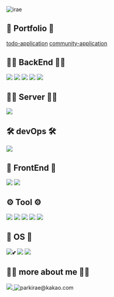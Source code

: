 ![irae](https://user-images.githubusercontent.com/76719977/201896145-b6816efd-9ff7-495f-a42c-9bc77e8b0abf.png)

## 📂 Portfolio 📂 
[todo-application](https://github.com/parkirae/study/blob/main/React_SpringBoot_AWS/README.md)
[community-application](https://github.com/parkirae/study/tree/main/SpringBoot_AWS)

## 🙋‍♂️ BackEnd 🙋‍♂️

<div>
<img src="https://img.shields.io/badge/Java-007396?style=flat-square&logo=Java&logoColor=white"/>
<img src="https://img.shields.io/badge/Spring Boot-6DB33F?style=flat-square&logo=Spring Boot&logoColor=white"/> 
<img src="https://img.shields.io/badge/SpringSecurity-White?style=flat&logo=SpringSecurity&logoColor=gray"/>
<img src="https://img.shields.io/badge/Hibernate-White?style=flat&logo=Hibernate&logoColor=gray"/>
<img src="https://img.shields.io/badge/myBatis-White?style=flat&logo=myBatis&logoColor=gray"/>
</div>

## 👨‍💻 Server 👨‍💻

<div>
<img src="https://img.shields.io/badge/MariaDB-white?style=flat&logo=MariaDB&logoColor=gray"/>
</div>

## 🛠️ devOps 🛠️

<div>
<img src="https://img.shields.io/badge/AmazonAWS-white?style=flat&logo=AmazonAWS&logoColor=gray"/>
</div>  

## 💄 FrontEnd 💄

<div>
<img src="https://img.shields.io/badge/JavaScript-F7DF1E?style=flat-square&logo=JavaScript&logoColor=white"/>
<img src="https://img.shields.io/badge/React-61DAFB?style=flat-square&logo=React&logoColor=white"/> 
</div>

## ⚙️ Tool ⚙️

<div>
<img src="https://img.shields.io/badge/IntelliJ IDEA-000000?style=flat-square&logo=IntelliJ IDEA&logoColor=white"/>
<img src="https://img.shields.io/badge/Visual Studio Code-007ACC?style=flat-square&logo=Visual Studio Code&logoColor=white"/>
<img src="https://img.shields.io/badge/Eclipse-2C2255?style=flat-square&logo=Eclipse&logoColor=white"/> 
<img src="https://img.shields.io/badge/Git-F05032?style=flat-square&logo=Git&logoColor=white"/> 
<img src="https://img.shields.io/badge/Github-181717?style=flat-square&logo=Github&logoColor=white"/>
</div>

## 📂 OS 📂

<div>
<img src="https://img.shields.io/badge/Ubuntu-White?style=flat&logo=Ubuntu&logoColor=gray"/>💕
<img src="https://img.shields.io/badge/Windows11-White?style=flat&logo=Windows11&logoColor=gray"/>
<img src="https://img.shields.io/badge/macOS-White?style=flat&logo=Apple&logoColor=gray"/>
</div>

## 🤷‍♂️ more about me 🤷‍♂️

<div>
<a href = "https://velog.io/@parkirae" target="_blank" rel="opener"  >
<img src="https://img.shields.io/badge/Velog-20C997?style=flat-square&logo=Velog&logoColor=white"/> 
</a>
<img title="parkirae@kakao.com" src="https://img.shields.io/badge/parkirae@kakao.com-EA4335?style=flat-square&logo=kakao&logoColor=white"/>
</div>
